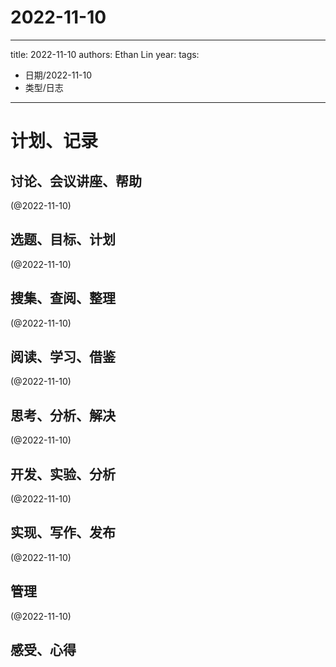 

# 2022-11-10


---
title: 2022-11-10
authors: Ethan Lin
year:
tags:
  - 日期/2022-11-10 
  - 类型/日志 
---




# 计划、记录

## 讨论、会议讲座、帮助

(@2022-11-10)



## 选题、目标、计划

(@2022-11-10)



## 搜集、查阅、整理

(@2022-11-10)



## 阅读、学习、借鉴

(@2022-11-10)



## 思考、分析、解决

(@2022-11-10)



## 开发、实验、分析

(@2022-11-10)



## 实现、写作、发布

(@2022-11-10)





## 管理

(@2022-11-10)



## 感受、心得



